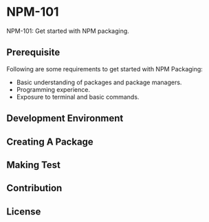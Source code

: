 # NPM-101
NPM-101: Get started with NPM packaging.

## Prerequisite

Following are some requirements to get started with NPM Packaging: 

- Basic understanding of packages and package managers. 
- Programming experience.
- Exposure to terminal and basic commands.

## Development Environment

## Creating A Package

## Making Test

## Contribution

## License